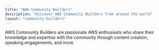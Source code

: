 ```yaml
---
title: "AWS Community Builders"
description: "Discover AWS Community Builders from around the world"
layout: "community-builders"
---
```


AWS Community Builders are passionate AWS enthusiasts who share their knowledge and expertise with the community through content creation, speaking engagements, and more.
